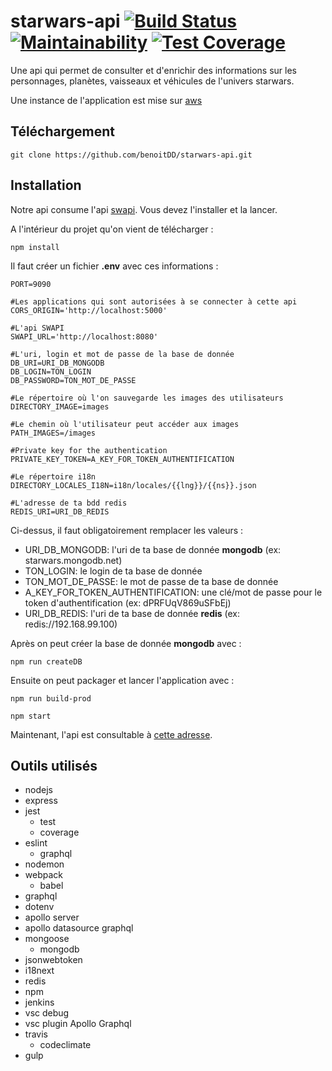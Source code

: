# starwars-api [![Build Status](https://travis-ci.org/benoitDD/starwars-api.svg?branch=master)](https://travis-ci.org/benoitDD/starwars-api) [![Maintainability](https://api.codeclimate.com/v1/badges/f9ac6fbb7e9dddfb5598/maintainability)](https://codeclimate.com/github/benoitDD/starwars-api/maintainability) [![Test Coverage](https://api.codeclimate.com/v1/badges/f9ac6fbb7e9dddfb5598/test_coverage)](https://codeclimate.com/github/benoitDD/starwars-api/test_coverage)
Une api qui permet de consulter et d'enrichir des informations sur les personnages, planètes, vaisseaux et véhicules de l'univers starwars.

Une instance de l'application est mise sur [aws](http://starwars-env-api.n4jdk2npmn.us-east-2.elasticbeanstalk.com/graphql)

## Téléchargement

`git clone https://github.com/benoitDD/starwars-api.git`

## Installation

Notre api consume l'api [swapi](https://github.com/graphql/swapi-graphql). Vous devez l'installer et la lancer.



A l'intérieur du projet qu'on vient de télécharger :

`npm install`

Il faut créer un fichier **.env** avec ces informations :

```
PORT=9090

#Les applications qui sont autorisées à se connecter à cette api
CORS_ORIGIN='http://localhost:5000'

#L'api SWAPI
SWAPI_URL='http://localhost:8080'

#L'uri, login et mot de passe de la base de donnée
DB_URI=URI_DB_MONGODB
DB_LOGIN=TON_LOGIN
DB_PASSWORD=TON_MOT_DE_PASSE

#Le répertoire où l'on sauvegarde les images des utilisateurs
DIRECTORY_IMAGE=images

#Le chemin où l'utilisateur peut accéder aux images
PATH_IMAGES=/images

#Private key for the authentication
PRIVATE_KEY_TOKEN=A_KEY_FOR_TOKEN_AUTHENTIFICATION

#Le répertoire i18n
DIRECTORY_LOCALES_I18N=i18n/locales/{{lng}}/{{ns}}.json

#L'adresse de ta bdd redis
REDIS_URI=URI_DB_REDIS
```

Ci-dessus, il faut obligatoirement remplacer les valeurs :
* URI_DB_MONGODB: l'uri de ta base de donnée **mongodb** (ex: starwars.mongodb.net)
* TON_LOGIN: le login de ta base de donnée
* TON_MOT_DE_PASSE: le mot de passe de ta base de donnée
* A_KEY_FOR_TOKEN_AUTHENTIFICATION: une clé/mot de passe pour le token d'authentification (ex: dPRFUqV869uSFbEj)
* URI_DB_REDIS: l'uri de ta base de donnée **redis** (ex: redis://192.168.99.100)

Après on peut créer la base de donnée **mongodb** avec :

`npm run createDB`

Ensuite on peut packager et lancer l'application avec :

`npm run build-prod`

`npm start`

Maintenant, l'api est consultable à [cette adresse](http://localhost:9090/graphql).

## Outils utilisés

* nodejs
* express
* jest
  * test
  * coverage
* eslint
  * graphql
* nodemon
* webpack
  * babel
* graphql
* dotenv
* apollo server
* apollo datasource graphql
* mongoose
  * mongodb
* jsonwebtoken
* i18next
* redis
* npm
* jenkins
* vsc debug
* vsc plugin Apollo Graphql
* travis
  * codeclimate
* gulp


